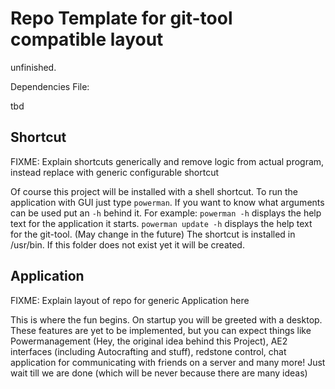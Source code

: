 # Repo Template for git-tool compatible layout

unfinished.

Dependencies File:

tbd

## Shortcut
FIXME: Explain shortcuts generically and remove logic from actual program, instead replace with generic configurable shortcut

Of course this project will be installed with a shell shortcut. To run the application with GUI just type `powerman`.
If you want to know what arguments can be used put an `-h` behind it.
For example:
`powerman -h` displays the help text for the application it starts.
`powerman update -h` displays the help text for the git-tool. (May change in the future)
The shortcut is installed in /usr/bin. If this folder does not exist yet it will be created.

## Application
FIXME: Explain layout of repo for generic Application here

This is where the fun begins. On startup you will be greeted with a desktop.
These features are yet to be implemented, but you can expect things like Powermanagement (Hey, the original idea behind this Project), AE2 interfaces (including Autocrafting and stuff), redstone control, chat application for communicating with friends on a server and many more! Just wait till we are done (which will be never because there are many ideas)
